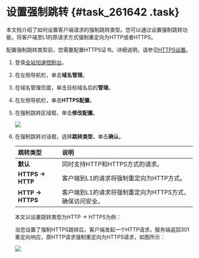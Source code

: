 # 设置强制跳转 {#task_261642 .task}

本文档介绍了如何设置客户端请求的强制跳转类型。您可以通过设置强制跳转功能，将客户端至L1的原请求方式强制重定向为HTTP或者HTTPS。

配置强制跳转类型前，您需要配置HTTPS证书。详细说明，请参见[HTTPS设置](cn.zh-CN/用户指南/HTTPS设置/HTTPS设置.md#)。

1.  登录[全站加速控制台](https://dcdn.console.aliyun.com)。
2.  在左侧导航栏，单击**域名管理**。
3.  在域名管理页面，单击目标域名后的**管理**。
4.  在左侧导航栏，单击**HTTPS配置**。
5.  在强制跳转区域框，单击**修改配置**。 

    ![](http://static-aliyun-doc.oss-cn-hangzhou.aliyuncs.com/assets/img/13471/15601496964572_zh-CN.png)

6.  在强制跳转对话框，选择**跳转类型**，单击**确认**。 

    |跳转类型|说明|
    |:---|:-|
    |**默认**|同时支持HTTP和HTTPS方式的请求。|
    |**HTTPS -\> HTTP**|客户端到L1的请求将强制重定向为HTTP方式。|
    |**HTTP -\> HTTPS**|客户端到L1的请求将强制重定向为HTTPS方式，确保访问安全。|

    本文以设置跳转类型为HTTP -\> HTTPS为例：

    当您设置了强制HTTPS跳转后，客户端发起一个HTTP请求，服务端返回301重定向响应，原HTTP请求强制重定向为HTTPS请求，如图所示：

    ![](http://static-aliyun-doc.oss-cn-hangzhou.aliyuncs.com/assets/img/13471/15601496964571_zh-CN.png)


